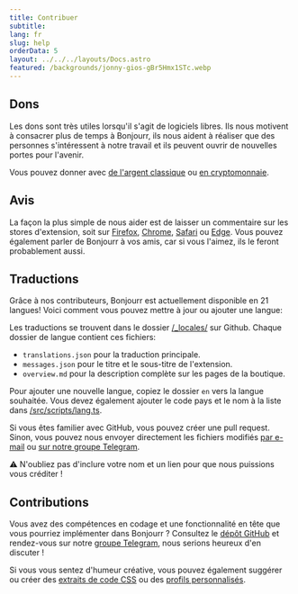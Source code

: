 ```yaml
---
title: Contribuer
subtitle:
lang: fr
slug: help
orderData: 5
layout: ../../../layouts/Docs.astro
featured: /backgrounds/jonny-gios-gBr5Hmx1STc.webp
---
```


## Dons

Les dons sont très utiles lorsqu'il s'agit de logiciels libres. Ils nous motivent à consacrer plus de temps à Bonjourr, ils nous aident à réaliser que des personnes s'intéressent à notre travail et ils peuvent ouvrir de nouvelles portes pour l'avenir.

Vous pouvez donner avec [de l'argent classique](https://ko-fi.com/bonjourr) ou [en cryptomonnaie](https://commerce.coinbase.com/checkout/095cc203-130d-4e56-9716-3aa10a202d9b).

## Avis

La façon la plus simple de nous aider est de laisser un commentaire sur les stores d'extension, soit sur [Firefox](https://addons.mozilla.org/fr/firefox/addon/bonjourr-startpage/), [Chrome](https://chrome.google.com/webstore/detail/bonjourr-%C2%B7-minimalist-lig/dlnejlppicbjfcfcedcflplfjajinajd?hl=fr&authuser=0), [Safari](https://apps.apple.com/fr/app/bonjourr-startpage/id1615431236) ou [Edge](https://microsoftedge.microsoft.com/addons/detail/bonjourr/dehmmlejmefjphdeoagelkpaoolicmid). Vous pouvez également parler de Bonjourr à vos amis, car si vous l'aimez, ils le feront probablement aussi.

## Traductions

Grâce à nos contributeurs, Bonjourr est actuellement disponible en 21 langues! Voici comment vous pouvez mettre à jour ou ajouter une langue:

Les traductions se trouvent dans le dossier [/\_locales/](https://github.com/victrme/Bonjourr/tree/master/_locales) sur Github. Chaque dossier de langue contient ces fichiers:

-   `translations.json` pour la traduction principale.
-   `messages.json` pour le titre et le sous-titre de l'extension.
-   `overview.md` pour la description complète sur les pages de la boutique.

Pour ajouter une nouvelle langue, copiez le dossier `en` vers la langue souhaitée. Vous devez également ajouter le code pays et le nom à la liste dans [/src/scripts/lang.ts](https://github.com/victrme/Bonjourr/blob/master/src/scripts/lang.ts).

Si vous êtes familier avec GitHub, vous pouvez créer une pull request. Sinon, vous pouvez nous envoyer directement les fichiers modifiés [par e-mail](mailto:bonjourr.app@protonmail.com) ou [sur notre groupe Telegram](https://t.me/BonjourrStartpage).

⚠️ N'oubliez pas d'inclure votre nom et un lien pour que nous puissions vous créditer !

## Contributions

Vous avez des compétences en codage et une fonctionnalité en tête que vous pourriez implémenter dans Bonjourr ? Consultez le [dépôt GitHub](https://github.com/victrme/Bonjourr/) et rendez-vous sur notre [groupe Telegram](https://t.me/BonjourrStartpage), nous serions heureux d'en discuter !

Si vous vous sentez d'humeur créative, vous pouvez également suggérer ou créer des [extraits de code CSS](https://bonjourr.fr/css-snippet) ou des [profils personnalisés](https://bonjourr.fr/profiles).
